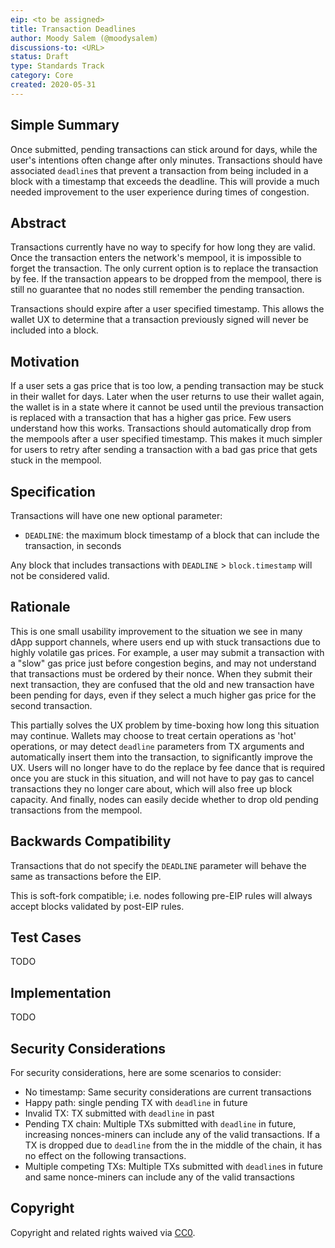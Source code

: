 ```yaml
---
eip: <to be assigned>
title: Transaction Deadlines
author: Moody Salem (@moodysalem)
discussions-to: <URL>
status: Draft
type: Standards Track
category: Core
created: 2020-05-31
---
```


<!--You can leave these HTML comments in your merged EIP and delete the visible duplicate text guides, they will not appear and may be helpful to refer to if you edit it again. This is the suggested template for new EIPs. Note that an EIP number will be assigned by an editor. When opening a pull request to submit your EIP, please use an abbreviated title in the filename, `eip-draft_title_abbrev.md`. The title should be 44 characters or less.-->

## Simple Summary
<!--"If you can't explain it simply, you don't understand it well enough." Provide a simplified and layman-accessible explanation of the EIP.-->
Once submitted, pending transactions can stick around for days, while the user's intentions often change after only minutes.
Transactions should have associated `deadline`s that prevent a transaction from being included in a block with a timestamp
that exceeds the deadline. This will provide a much needed improvement to the user experience during times of congestion. 

## Abstract
<!--A short (~200 word) description of the technical issue being addressed.-->
Transactions currently have no way to specify for how long they are valid. Once the transaction enters the network's mempool,
it is impossible to forget the transaction. The only current option is to replace the transaction by fee. If the transaction
appears to be dropped from the mempool, there is still no guarantee that no nodes still remember the pending transaction.

Transactions should expire after a user specified timestamp. This allows the wallet UX to determine that a transaction
previously signed will never be included into a block.

## Motivation
<!--The motivation is critical for EIPs that want to change the Ethereum protocol. It should clearly explain why the existing protocol specification is inadequate to address the problem that the EIP solves. EIP submissions without sufficient motivation may be rejected outright.-->
If a user sets a gas price that is too low, a pending transaction may be stuck in their wallet for days.
Later when the user returns to use their wallet again, the wallet is in a state where it cannot be used until the
previous transaction is replaced with a transaction that has a higher gas price. Few users understand how this works.
Transactions should automatically drop from the mempools after a user specified timestamp. This makes it much simpler
for users to retry after sending a transaction with a bad gas price that gets stuck in the mempool. 

## Specification
<!--The technical specification should describe the syntax and semantics of any new feature. The specification should be detailed enough to allow competing, interoperable implementations for any of the current Ethereum platforms (go-ethereum, parity, cpp-ethereum, ethereumj, ethereumjs, and [others](https://github.com/ethereum/wiki/wiki/Clients)).-->

Transactions will have one new optional parameter:

- `DEADLINE`: the maximum block timestamp of a block that can include the transaction, in seconds

Any block that includes transactions with `DEADLINE` > `block.timestamp` will not be considered valid.

## Rationale
<!--The rationale fleshes out the specification by describing what motivated the design and why particular design decisions were made. It should describe alternate designs that were considered and related work, e.g. how the feature is supported in other languages. The rationale may also provide evidence of consensus within the community, and should discuss important objections or concerns raised during discussion.-->
This is one small usability improvement to the situation we see in many dApp support channels, where users end up with
stuck transactions due to highly volatile gas prices. For example, a user may submit a transaction with a "slow" gas price
just before congestion begins, and may not understand that transactions must be ordered by their nonce. When they submit
their next transaction, they are confused that the old and new transaction have been pending for days, even if they
select a much higher gas price for the second transaction.

This partially solves the UX problem by time-boxing how long this situation may continue. Wallets may choose to treat certain
operations as 'hot' operations, or may detect `deadline` parameters from TX arguments and automatically insert them into
the transaction, to significantly improve the UX. Users will no longer have to do the replace by fee dance that is required
once you are stuck in this situation, and will not have to pay gas to cancel transactions they no longer care about,
which will also free up block capacity. And finally, nodes can easily decide whether to drop old pending transactions from the mempool.

## Backwards Compatibility
<!--All EIPs that introduce backwards incompatibilities must include a section describing these incompatibilities and their severity. The EIP must explain how the author proposes to deal with these incompatibilities. EIP submissions without a sufficient backwards compatibility treatise may be rejected outright.-->
Transactions that do not specify the `DEADLINE` parameter will behave the same as transactions before the EIP.

This is soft-fork compatible; i.e. nodes following pre-EIP rules will always accept blocks validated by post-EIP rules. 

## Test Cases
<!--Test cases for an implementation are mandatory for EIPs that are affecting consensus changes. Other EIPs can choose to include links to test cases if applicable.-->

TODO

## Implementation
<!--The implementations must be completed before any EIP is given status "Final", but it need not be completed before the EIP is accepted. While there is merit to the approach of reaching consensus on the specification and rationale before writing code, the principle of "rough consensus and running code" is still useful when it comes to resolving many discussions of API details.-->

TODO

## Security Considerations
<!--All EIPs must contain a section that discusses the security implications/considerations relevant to the proposed change. Include information that might be important for security discussions, surfaces risks and can be used throughout the life cycle of the proposal. E.g. include security-relevant design decisions, concerns, important discussions, implementation-specific guidance and pitfalls, an outline of threats and risks and how they are being addressed. EIP submissions missing the "Security Considerations" section will be rejected. An EIP cannot proceed to status "Final" without a Security Considerations discussion deemed sufficient by the reviewers.-->

For security considerations, here are some scenarios to consider:

- No timestamp: Same security considerations are current transactions
- Happy path: single pending TX with `deadline` in future
- Invalid TX: TX submitted with `deadline` in past
- Pending TX chain: Multiple TXs submitted with `deadline` in future, increasing nonces-miners can include any of the valid transactions. 
    If a TX is dropped due to `deadline` from the in the middle of the chain, it has no effect on the following transactions. 
- Multiple competing TXs: Multiple TXs submitted with `deadline`s in future and same nonce-miners can include any of the valid transactions 

## Copyright
Copyright and related rights waived via [CC0](https://creativecommons.org/publicdomain/zero/1.0/).
